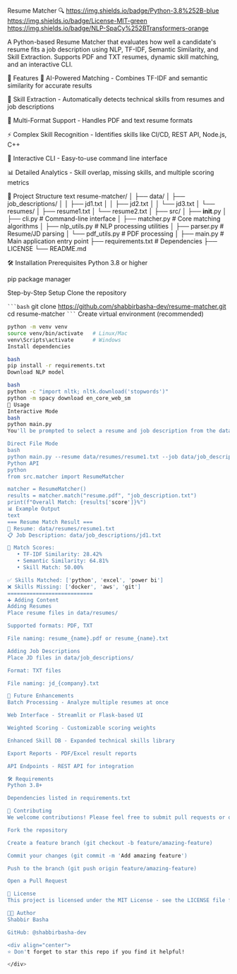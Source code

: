 Resume Matcher 🔍
https://img.shields.io/badge/Python-3.8%252B-blue
https://img.shields.io/badge/License-MIT-green
https://img.shields.io/badge/NLP-SpaCy%252BTransformers-orange

A Python-based Resume Matcher that evaluates how well a candidate's resume fits a job description using NLP, TF-IDF, Semantic Similarity, and Skill Extraction.
Supports PDF and TXT resumes, dynamic skill matching, and an interactive CLI.

🚀 Features
🤖 AI-Powered Matching - Combines TF-IDF and semantic similarity for accurate results

🔧 Skill Extraction - Automatically detects technical skills from resumes and job descriptions

📄 Multi-Format Support - Handles PDF and text resume formats

⚡ Complex Skill Recognition - Identifies skills like CI/CD, REST API, Node.js, C++

💬 Interactive CLI - Easy-to-use command line interface

📊 Detailed Analytics - Skill overlap, missing skills, and multiple scoring metrics

📁 Project Structure
text
resume-matcher/
│
├── data/
│   ├── job_descriptions/
│   │   ├── jd1.txt
│   │   ├── jd2.txt
│   │   └── jd3.txt
│   └── resumes/
│       ├── resume1.txt
│       └── resume2.txt
│
├── src/
│   ├── __init__.py
│   ├── cli.py          # Command-line interface
│   ├── matcher.py      # Core matching algorithms
│   ├── nlp_utils.py    # NLP processing utilities
│   ├── parser.py       # Resume/JD parsing
│   └── pdf_utils.py    # PDF processing
│
├── main.py             # Main application entry point
├── requirements.txt    # Dependencies
├── LICENSE
└── README.md

🛠 Installation
Prerequisites
Python 3.8 or higher

pip package manager

Step-by-Step Setup
Clone the repository

```` ```bash ```` 
git clone https://github.com/shabbirbasha-dev/resume-matcher.git
cd resume-matcher  ```` ``` ```` 
Create virtual environment (recommended)

```bash
python -m venv venv
source venv/bin/activate   # Linux/Mac
venv\Scripts\activate      # Windows
Install dependencies

bash
pip install -r requirements.txt
Download NLP model

bash
python -c "import nltk; nltk.download('stopwords')"
python -m spacy download en_core_web_sm
📖 Usage
Interactive Mode
bash
python main.py
You'll be prompted to select a resume and job description from the data/ folder.

Direct File Mode
bash
python main.py --resume data/resumes/resume1.txt --job data/job_descriptions/jd1.txt
Python API
python
from src.matcher import ResumeMatcher

matcher = ResumeMatcher()
results = matcher.match("resume.pdf", "job_description.txt")
print(f"Overall Match: {results['score']}%")
📊 Example Output
text
=== Resume Match Result ===
📄 Resume: data/resumes/resume1.txt
📋 Job Description: data/job_descriptions/jd1.txt

🎯 Match Scores:
   • TF-IDF Similarity: 28.42%
   • Semantic Similarity: 64.81%
   • Skill Match: 50.00%

✅ Skills Matched: ['python', 'excel', 'power bi']
❌ Skills Missing: ['docker', 'aws', 'git']
===========================
➕ Adding Content
Adding Resumes
Place resume files in data/resumes/

Supported formats: PDF, TXT

File naming: resume_{name}.pdf or resume_{name}.txt

Adding Job Descriptions
Place JD files in data/job_descriptions/

Format: TXT files

File naming: jd_{company}.txt

🚧 Future Enhancements
Batch Processing - Analyze multiple resumes at once

Web Interface - Streamlit or Flask-based UI

Weighted Scoring - Customizable scoring weights

Enhanced Skill DB - Expanded technical skills library

Export Reports - PDF/Excel result reports

API Endpoints - REST API for integration

🛠 Requirements
Python 3.8+

Dependencies listed in requirements.txt

🤝 Contributing
We welcome contributions! Please feel free to submit pull requests or open issues for bugs and feature requests.

Fork the repository

Create a feature branch (git checkout -b feature/amazing-feature)

Commit your changes (git commit -m 'Add amazing feature')

Push to the branch (git push origin feature/amazing-feature)

Open a Pull Request

📄 License
This project is licensed under the MIT License - see the LICENSE file for details.

👨‍💻 Author
Shabbir Basha

GitHub: @shabbirbasha-dev

<div align="center">
⭐ Don't forget to star this repo if you find it helpful!

</div>

